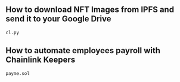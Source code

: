 
## How to download NFT Images from IPFS and send it to your Google Drive 

`cl.py`

## How to automate employees payroll with Chainlink Keepers 

`payme.sol`


